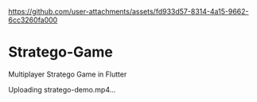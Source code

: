 
https://github.com/user-attachments/assets/fd933d57-8314-4a15-9662-6cc3260fa000
# Stratego-Game
Multiplayer Stratego Game in Flutter

Uploading stratego-demo.mp4…
